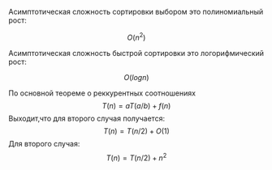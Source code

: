 Асимптотическая сложность сортировки выбором это полиномиальный рост:

$$
O(n^2)
$$

Асимптотическая сложность быстрой сортировки это логорифмический рост:

$$
O(log{}{n})
$$

По основной теореме о реккурентных соотношениях
$$
{T(n)} = {aT(a/b)} + {f(n)}
$$
Выходит,что для второго случая получается:
$$
T(n) = T(n/2) + O(1) 
$$
Для второго случая:
$$
T(n) = T(n/2) + n^2
$$
